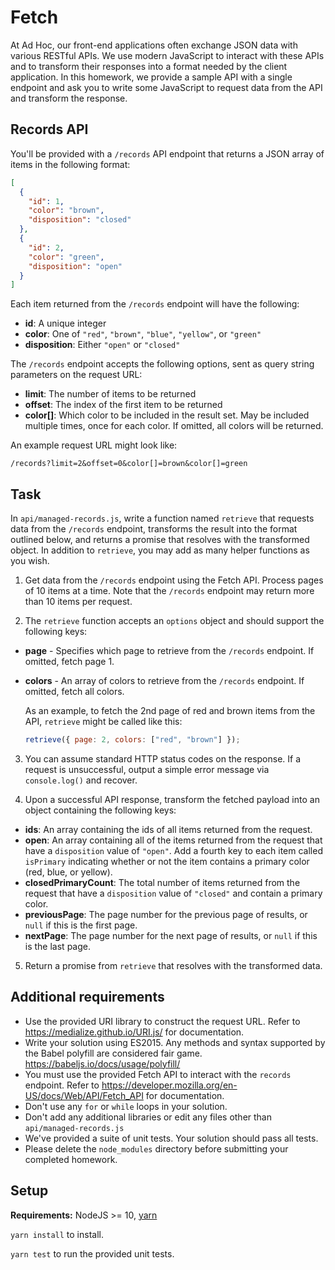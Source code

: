# Fetch

At Ad Hoc, our front-end applications often exchange JSON data with various RESTful APIs. We use modern JavaScript
to interact with these APIs and to transform their responses into a format needed by the client application. In
this homework, we provide a sample API with a single endpoint and ask you to write some JavaScript to request data from
the API and transform the response.

## Records API

You'll be provided with a `/records` API endpoint that returns a JSON array of items in the following format:

```json
[
  {
    "id": 1,
    "color": "brown",
    "disposition": "closed"
  },
  {
    "id": 2,
    "color": "green",
    "disposition": "open"
  }
]
```

Each item returned from the `/records` endpoint will have the following:

- **id**: A unique integer
- **color**: One of `"red"`, `"brown"`, `"blue"`, `"yellow"`, or `"green"`
- **disposition**: Either `"open"` or `"closed"`

The `/records` endpoint accepts the following options, sent as query string parameters on the request URL:

- **limit**: The number of items to be returned
- **offset**: The index of the first item to be returned
- **color[]**: Which color to be included in the result set. May be included multiple times, once for each color. If omitted, all colors will be returned.

An example request URL might look like:

```
/records?limit=2&offset=0&color[]=brown&color[]=green
```

## Task

In `api/managed-records.js`, write a function named `retrieve` that requests data from the `/records` endpoint, transforms the result into the format outlined below, and returns a promise that resolves with the transformed object. In addition to `retrieve`, you may add as many helper functions as you wish.

1. Get data from the `/records` endpoint using the Fetch API. Process pages of 10 items at a time. Note that the `/records` endpoint may return more than 10 items per request.

2. The `retrieve` function accepts an `options` object and should support the following keys:

- **page** - Specifies which page to retrieve from the `/records` endpoint. If omitted, fetch page 1.
- **colors** - An array of colors to retrieve from the `/records` endpoint. If omitted, fetch all colors.

  As an example, to fetch the 2nd page of red and brown items from the API, `retrieve` might be called like this:

  ```js
  retrieve({ page: 2, colors: ["red", "brown"] });
  ```

3. You can assume standard HTTP status codes on the response. If a request is unsuccessful, output a simple error message via `console.log()` and recover.

4. Upon a successful API response, transform the fetched payload into an object containing the following keys:

- **ids**: An array containing the ids of all items returned from the request.
- **open**: An array containing all of the items returned from the request that have a `disposition` value of `"open"`. Add a fourth key to each item called `isPrimary` indicating whether or not the item contains a primary color (red, blue, or yellow).
- **closedPrimaryCount**: The total number of items returned from the request that have a `disposition` value of `"closed"` and contain a primary color.
- **previousPage**: The page number for the previous page of results, or `null` if this is the first page.
- **nextPage**: The page number for the next page of results, or `null` if this is the last page.

5. Return a promise from `retrieve` that resolves with the transformed data.

## Additional requirements

- Use the provided URI library to construct the request URL. Refer to https://medialize.github.io/URI.js/ for documentation.
- Write your solution using ES2015. Any methods and syntax supported by the Babel polyfill are considered fair game. https://babeljs.io/docs/usage/polyfill/
- You must use the provided Fetch API to interact with the `records` endpoint. Refer to https://developer.mozilla.org/en-US/docs/Web/API/Fetch_API for documentation.
- Don't use any `for` or `while` loops in your solution.
- Don't add any additional libraries or edit any files other than `api/managed-records.js`
- We've provided a suite of unit tests. Your solution should pass all tests.
- Please delete the `node_modules` directory before submitting your completed homework.

## Setup

**Requirements:** NodeJS >= 10, [yarn](https://yarnpkg.com/en/docs/install)

`yarn install` to install.

`yarn test` to run the provided unit tests.
